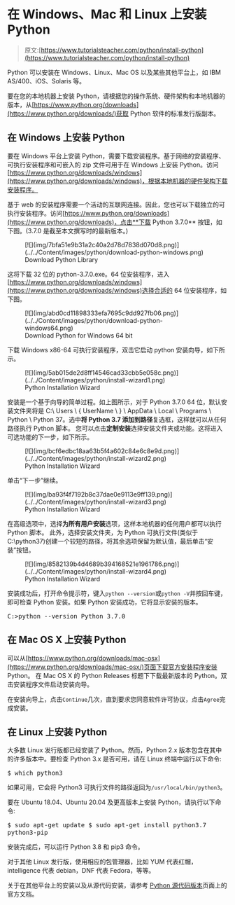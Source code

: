# 在 Windows、Mac 和 Linux 上安装 Python

> 原文:[https://www.tutorialsteacher.com/python/install-python](https://www.tutorialsteacher.com/python/install-python)

Python 可以安装在 Windows、Linux、Mac OS 以及某些其他平台上，如 IBM AS/400、iOS、Solaris 等。

要在您的本地机器上安装 Python，请根据您的操作系统、硬件架构和本地机器的版本，从[https://www.python.org/downloads](https://www.python.org/downloads/)获取 Python 软件的标准发行版副本。

## 在 Windows 上安装 Python

要在 Windows 平台上安装 Python，需要下载安装程序。基于网络的安装程序、可执行安装程序和可嵌入的 zip 文件可用于在 Windows 上安装 Python。访问[https://www.python.org/downloads/windows](https://www.python.org/downloads/windows)，根据本地机器的硬件架构下载安装程序。

基于 web 的安装程序需要一个活动的互联网连接。因此，您也可以下载独立的可执行安装程序。访问[https://www.python.org/downloads](https://www.python.org/downloads)，点击**下载 Python 3.7.0** 按钮，如下图。(3.7.0 是截至本文撰写时的最新版本。)

<figure>[![](img/7bfa51e9b31a2c40a2d78d7838d070d8.png)](../../Content/images/python/download-python-windows.png) 

<figcaption>Download Python Library</figcaption>

</figure>

这将下载 32 位的 python-3.7.0.exe。64 位安装程序，进入[https://www.python.org/downloads/windows](https://www.python.org/downloads/windows)选择合适的 64 位安装程序，如下图。

<figure>[![](img/abd0cd11898333efa7695c9dd927fb06.png)](../../Content/images/python/download-python-windows64.png) 

<figcaption>Download Python for Windows 64 bit</figcaption>

</figure>

下载 Windows x86-64 可执行安装程序，双击它启动 python 安装向导，如下所示。

<figure>[![](img/5ab015de2d8ff14546cad33cbb5e058c.png)](../../Content/images/python/install-wizard1.png) 

<figcaption>Python Installation Wizard</figcaption>

</figure>

安装是一个基于向导的简单过程。如上图所示，对于 Python 3.7.0 64 位，默认安装文件夹将是 C:\ Users \ { UserName \ } \ AppData \ Local \ Programs \ Python \ Python 37。选中**将 Python 3.7 添加到路径**复选框，这样就可以从任何路径执行 Python 脚本。 您可以点击**定制安装**选择安装文件夹或功能。这将进入可选功能的下一步，如下所示。

<figure>[![](img/bcf6edbc18aa63b5f4a602c84e6c8e9d.png)](../../Content/images/python/install-wizard2.png) 

<figcaption>Python Installation Wizard</figcaption>

</figure>

单击“下一步”继续。

<figure>[![](img/ba93f4f7192b8c37dae0e9113e9ff139.png)](../../Content/images/python/install-wizard3.png) 

<figcaption>Python Installation Wizard</figcaption>

</figure>

在高级选项中，选择**为所有用户安装**选项，这样本地机器的任何用户都可以执行 Python 脚本。 此外，选择安装文件夹，为 Python 可执行文件(类似于 C:\python37)创建一个较短的路径，将其余选项保留为默认值，最后单击“安装”按钮。

<figure>[![](img/8582139b4d4689b394168521e1961786.png)](../../Content/images/python/install-wizard4.png) 

<figcaption>Python Installation Wizard</figcaption>

</figure>

安装成功后，打开命令提示符，键入`python --version`或`python -V`并按回车键，即可检查 Python 安装。如果 Python 安装成功，它将显示安装的版本。

<samp>C:\>python --version
Python 3.7.0</samp>

## 在 Mac OS X 上安装 Python

可以从[https://www.python.org/downloads/mac-osx](https://www.python.org/downloads/mac-osx/)页面下载官方安装程序安装 Python。 在 Mac OS X 的 Python Releases 标题下下载最新版本的 Python。双击安装程序文件启动安装向导。

在安装向导上，点击`Continue`几次，直到要求您同意软件许可协议，点击`Agree`完成安装。

## 在 Linux 上安装 Python

大多数 Linux 发行版都已经安装了 Python。然而，Python 2.x 版本包含在其中的许多版本中。要检查 Python 3.x 是否可用，请在 Linux 终端中运行以下命令:

<samp>$ which python3</samp>

如果可用，它会将 Python3 可执行文件的路径返回为`/usr/local/bin/python3`。

要在 Ubuntu 18.04、Ubuntu 20.04 及更高版本上安装 Python，请执行以下命令:

<samp>$ sudo apt-get update
$ sudo apt-get install python3.7 python3-pip</samp>

安装完成后，可以运行 Python 3.8 和 pip3 命令。

对于其他 Linux 发行版，使用相应的包管理器，比如 YUM 代表红帽，intelligence 代表 debian，DNF 代表 Fedora，等等。

关于在其他平台上的安装以及从源代码安装，请参考 [Python 源代码版本](https://www.python.org/downloads/source/)页面上的官方文档。